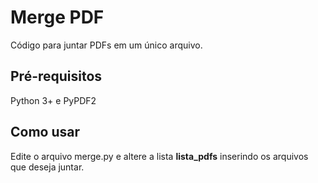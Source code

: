 # Merge PDF

Código para juntar PDFs em um único arquivo.

## Pré-requisitos
Python 3+ e PyPDF2

## Como usar
Edite o arquivo merge.py e altere a lista **lista_pdfs** inserindo os arquivos que deseja juntar.

